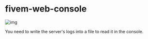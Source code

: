 # fivem-web-console
![img](https://i.gyazo.com/43b0a0b7fcc97ffafaa438b54eddc9a0.png)

You need to write the server's logs into a file to read it in the console.
